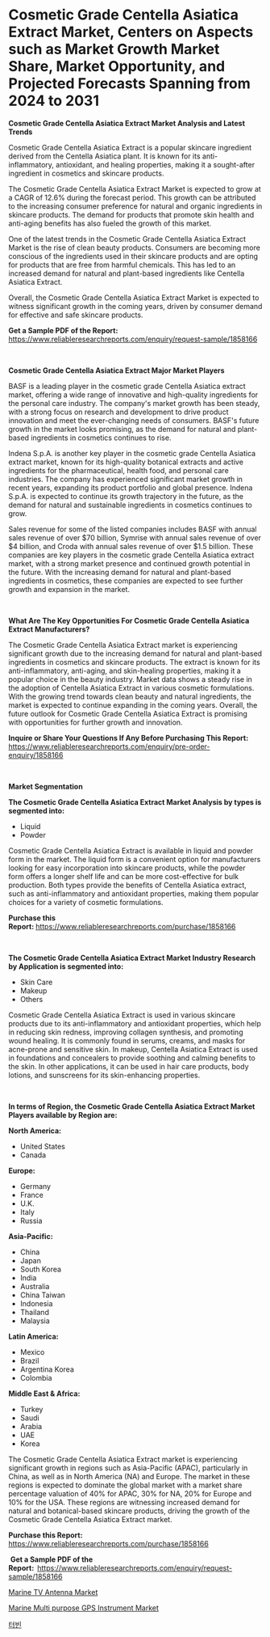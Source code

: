 <p><h1>Cosmetic Grade Centella Asiatica Extract Market, Centers on Aspects such as Market Growth Market Share, Market Opportunity, and Projected Forecasts Spanning from 2024 to 2031</h1></p><p><strong>Cosmetic Grade Centella Asiatica Extract Market Analysis and Latest Trends</strong></p>
<p><p>Cosmetic Grade Centella Asiatica Extract is a popular skincare ingredient derived from the Centella Asiatica plant. It is known for its anti-inflammatory, antioxidant, and healing properties, making it a sought-after ingredient in cosmetics and skincare products. </p><p>The Cosmetic Grade Centella Asiatica Extract Market is expected to grow at a CAGR of 12.6% during the forecast period. This growth can be attributed to the increasing consumer preference for natural and organic ingredients in skincare products. The demand for products that promote skin health and anti-aging benefits has also fueled the growth of this market.</p><p>One of the latest trends in the Cosmetic Grade Centella Asiatica Extract Market is the rise of clean beauty products. Consumers are becoming more conscious of the ingredients used in their skincare products and are opting for products that are free from harmful chemicals. This has led to an increased demand for natural and plant-based ingredients like Centella Asiatica Extract.</p><p>Overall, the Cosmetic Grade Centella Asiatica Extract Market is expected to witness significant growth in the coming years, driven by consumer demand for effective and safe skincare products.</p></p>
<p><strong>Get a Sample PDF of the Report:&nbsp;</strong> <a href="https://www.reliableresearchreports.com/enquiry/request-sample/1858166">https://www.reliableresearchreports.com/enquiry/request-sample/1858166</a></p>
<p>&nbsp;</p>
<p><strong>Cosmetic Grade Centella Asiatica Extract Major Market Players</strong></p>
<p><p>BASF is a leading player in the cosmetic grade Centella Asiatica extract market, offering a wide range of innovative and high-quality ingredients for the personal care industry. The company's market growth has been steady, with a strong focus on research and development to drive product innovation and meet the ever-changing needs of consumers. BASF's future growth in the market looks promising, as the demand for natural and plant-based ingredients in cosmetics continues to rise.</p><p>Indena S.p.A. is another key player in the cosmetic grade Centella Asiatica extract market, known for its high-quality botanical extracts and active ingredients for the pharmaceutical, health food, and personal care industries. The company has experienced significant market growth in recent years, expanding its product portfolio and global presence. Indena S.p.A. is expected to continue its growth trajectory in the future, as the demand for natural and sustainable ingredients in cosmetics continues to grow.</p><p>Sales revenue for some of the listed companies includes BASF with annual sales revenue of over $70 billion, Symrise with annual sales revenue of over $4 billion, and Croda with annual sales revenue of over $1.5 billion. These companies are key players in the cosmetic grade Centella Asiatica extract market, with a strong market presence and continued growth potential in the future. With the increasing demand for natural and plant-based ingredients in cosmetics, these companies are expected to see further growth and expansion in the market.</p></p>
<p>&nbsp;</p>
<p><strong>What Are The Key Opportunities For Cosmetic Grade Centella Asiatica Extract Manufacturers?</strong></p>
<p><p>The Cosmetic Grade Centella Asiatica Extract market is experiencing significant growth due to the increasing demand for natural and plant-based ingredients in cosmetics and skincare products. The extract is known for its anti-inflammatory, anti-aging, and skin-healing properties, making it a popular choice in the beauty industry. Market data shows a steady rise in the adoption of Centella Asiatica Extract in various cosmetic formulations. With the growing trend towards clean beauty and natural ingredients, the market is expected to continue expanding in the coming years. Overall, the future outlook for Cosmetic Grade Centella Asiatica Extract is promising with opportunities for further growth and innovation.</p></p>
<p><strong>Inquire or Share Your Questions If Any Before Purchasing This Report:</strong> <a href="https://www.reliableresearchreports.com/enquiry/pre-order-enquiry/1858166">https://www.reliableresearchreports.com/enquiry/pre-order-enquiry/1858166</a></p>
<p>&nbsp;</p>
<p><strong>Market Segmentation</strong></p>
<p><strong>The Cosmetic Grade Centella Asiatica Extract Market Analysis by types is segmented into:</strong></p>
<p><ul><li>Liquid</li><li>Powder</li></ul></p>
<p><p>Cosmetic Grade Centella Asiatica Extract is available in liquid and powder form in the market. The liquid form is a convenient option for manufacturers looking for easy incorporation into skincare products, while the powder form offers a longer shelf life and can be more cost-effective for bulk production. Both types provide the benefits of Centella Asiatica extract, such as anti-inflammatory and antioxidant properties, making them popular choices for a variety of cosmetic formulations.</p></p>
<p><strong>Purchase this Report:&nbsp;</strong><a href="https://www.reliableresearchreports.com/purchase/1858166">https://www.reliableresearchreports.com/purchase/1858166</a></p>
<p>&nbsp;</p>
<p><strong>The Cosmetic Grade Centella Asiatica Extract Market Industry Research by Application is segmented into:</strong></p>
<p><ul><li>Skin Care</li><li>Makeup</li><li>Others</li></ul></p>
<p><p>Cosmetic Grade Centella Asiatica Extract is used in various skincare products due to its anti-inflammatory and antioxidant properties, which help in reducing skin redness, improving collagen synthesis, and promoting wound healing. It is commonly found in serums, creams, and masks for acne-prone and sensitive skin. In makeup, Centella Asiatica Extract is used in foundations and concealers to provide soothing and calming benefits to the skin. In other applications, it can be used in hair care products, body lotions, and sunscreens for its skin-enhancing properties.</p></p>
<p>&nbsp;</p>
<p><strong>In terms of Region, the Cosmetic Grade Centella Asiatica Extract Market Players available by Region are:</strong></p>
<p>
    <p> <strong> North America: </strong>
        <ul>
            <li>United States</li>
            <li>Canada</li>
        </ul>
        </p> 
    <p> <strong> Europe: </strong>
        <ul>
            <li>Germany</li>
            <li>France</li>
            <li>U.K.</li>
            <li>Italy</li>
            <li>Russia</li>
        </ul>
        </p> 
    <p> <strong> Asia-Pacific: </strong>
        <ul>
            <li>China</li>
            <li>Japan</li>
            <li>South Korea</li>
            <li>India</li>
            <li>Australia</li>
            <li>China Taiwan</li>
            <li>Indonesia</li>
            <li>Thailand</li>
            <li>Malaysia</li>
        </ul>
        </p> 
    <p> <strong> Latin America: </strong>
        <ul>
            <li>Mexico</li>
            <li>Brazil</li>
            <li>Argentina Korea</li>
            <li>Colombia</li>
        </ul>
        </p> 
    <p> <strong> Middle East & Africa: </strong>
        <ul>
            <li>Turkey</li>
            <li>Saudi</li>
            <li>Arabia</li>
            <li>UAE</li>
            <li>Korea</li>
        </ul>
    </p>
    </p>
<p><p>The Cosmetic Grade Centella Asiatica Extract market is experiencing significant growth in regions such as Asia-Pacific (APAC), particularly in China, as well as in North America (NA) and Europe. The market in these regions is expected to dominate the global market with a market share percentage valuation of 40% for APAC, 30% for NA, 20% for Europe and 10% for the USA. These regions are witnessing increased demand for natural and botanical-based skincare products, driving the growth of the Cosmetic Grade Centella Asiatica Extract market.</p></p>
<p><strong>Purchase this Report: </strong><a href="https://www.reliableresearchreports.com/purchase/1858166">https://www.reliableresearchreports.com/purchase/1858166</a></p>
<p>&nbsp;<strong>Get a Sample PDF of the Report:&nbsp;&nbsp;</strong><a href="https://www.reliableresearchreports.com/enquiry/request-sample/1858166">https://www.reliableresearchreports.com/enquiry/request-sample/1858166</a></p>
<p><strong></strong></p>
<p><p><a href="https://gentle-editor-9db.notion.site/Marine-TV-Antenna-Market-Size-Share-Trends-Analysis-Report-By-Application-Regional-Outlook-Comp-03c4b93613ca40dfa34c36d173c9cd68">Marine TV Antenna Market</a></p><p><a href="https://frill-swim-3cd.notion.site/Marine-Multi-purpose-GPS-Instrument-Market-Analysis-Examines-its-Scope-on-Growth-Opportunities-and--3d55ff4866d94690b87c189e8c4bbeb2">Marine Multi purpose GPS Instrument Market</a></p><p><a href="https://medium.com/@cierrahayes645/%ED%84%B0%EB%B9%88-%EC%8B%9C%EC%9E%A5-%EC%8B%9C%EC%9E%A5-cagr-%EC%8B%9C%EC%9E%A5-%EB%8F%99%ED%96%A5-%EB%B0%8F-%EC%84%B1%EC%9E%A5-%EC%A0%84%EB%9E%B5%EC%97%90-%EB%8C%80%ED%95%9C-%ED%86%B5%EC%B0%B0%EB%A0%A5-ccda96dbcda3">터빈</a></p></p>